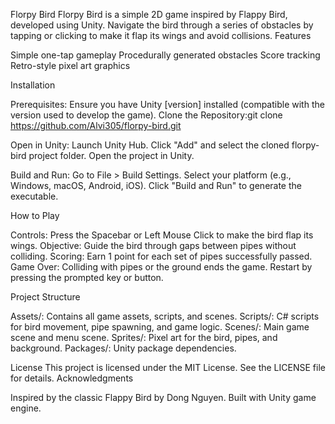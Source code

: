 Florpy Bird
Florpy Bird is a simple 2D game inspired by Flappy Bird, developed using Unity. Navigate the bird through a series of obstacles by tapping or clicking to make it flap its wings and avoid collisions.
Features

Simple one-tap gameplay
Procedurally generated obstacles
Score tracking
Retro-style pixel art graphics

Installation

Prerequisites: Ensure you have Unity [version] installed (compatible with the version used to develop the game).
Clone the Repository:git clone https://github.com/Alvi305/florpy-bird.git


Open in Unity:
Launch Unity Hub.
Click "Add" and select the cloned florpy-bird project folder.
Open the project in Unity.


Build and Run:
Go to File > Build Settings.
Select your platform (e.g., Windows, macOS, Android, iOS).
Click "Build and Run" to generate the executable.



How to Play

Controls: Press the Spacebar or Left Mouse Click to make the bird flap its wings.
Objective: Guide the bird through gaps between pipes without colliding.
Scoring: Earn 1 point for each set of pipes successfully passed.
Game Over: Colliding with pipes or the ground ends the game. Restart by pressing the prompted key or button.

Project Structure

Assets/: Contains all game assets, scripts, and scenes.
Scripts/: C# scripts for bird movement, pipe spawning, and game logic.
Scenes/: Main game scene and menu scene.
Sprites/: Pixel art for the bird, pipes, and background.
Packages/: Unity package dependencies.

License
This project is licensed under the MIT License. See the LICENSE file for details.
Acknowledgments

Inspired by the classic Flappy Bird by Dong Nguyen.
Built with Unity game engine.
